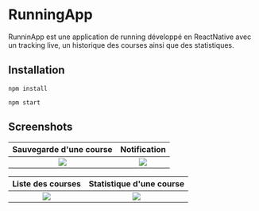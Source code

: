 # RunningApp

RunninApp est une application de running développé en ReactNative avec un tracking live, un historique des courses ainsi que des statistiques. 

## Installation

```
npm install

npm start
```
## Screenshots

Sauvegarde d'une course             |  Notification
:-------------------------:|:-------------------------:
![](https://raw.githubusercontent.com/Tourniercy/RunningApp/master/capture.png)  |  ![](https://raw.githubusercontent.com/Tourniercy/RunningApp/master/capture1.png)



Liste des courses           |  Statistique d'une course
:-------------------------:|:-------------------------:
![](https://raw.githubusercontent.com/Tourniercy/RunningApp/master/capture2.png)  |  ![](https://raw.githubusercontent.com/Tourniercy/RunningApp/master/capture3.png)




